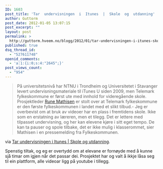 ```yaml
---
ID: 1603
post_title: 'Tar  undervisningen  i  Itunes  |  Skole  og  utdanning'
author: Guttorm
post_date: 2012-01-05 13:07:15
post_excerpt: ""
layout: post
permalink: >
  http://guttorm.hveem.no/blogg/2012/01/tar-undervisningen-i-itunes-skole-og-utdanning/
published: true
dsq_thread_id:
  - "527611748"
openid_comments:
  - 'a:1:{i:0;s:4:"2645";}'
post_views_count:
  - "954"
---
```

<blockquote>På universitetsnivå har NTNU i Trondheim og Universitetet i Stavanger levert undervisningsmateriale til iTunes U siden 2009, men Telemark fylkeskommune er først ute med innhold for videregående skole. Prosjektleder <a href="http://twitter.com/bitjungle">Rune Mathisen</a> er stolt over at Telemark fylkeskommune er den første fylkeskommunen i landet med et slikt tilbud.- Jeg er overbevist om at bruk av videoer har en plass i fremtidens skole. Ikke som en erstatning av læreren, men et tilegg. Det er lettere med tilpasset undervisning, og her kan elevene kjøre i sitt eget tempo. De kan ta pauser og spole tilbake, det er ikke mulig i klasserommet, sier Mathisen i en pressemelding fra Fylkeskommunen.</blockquote>
via <a href="http://www.idg.no/computerworld/article234539.ece">Tar undervisningen i Itunes | Skole og utdanning</a>.

Spenstig tiltak, og eg er overtydd om at elevane er fornøyde med å kunne sjå timar om igjen når det passar dei. Prosjektet har og valt å ikkje låsa seg til ein plattform, alle videoar ligg på youtube i tillegg.